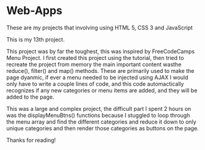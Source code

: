# Web-Apps
These are my projects that involving using HTML 5, CSS 3 and JavaScript

This is my 13th project.

This project was by far the toughest, this was inspired by FreeCodeCamps Menu Project. I first created this project using the tutorial, then tried to recreate the  project from memory the main important content wasthe reduce(), filter() and map() methods. These are primarily used to make the page dyanmic, if ever a menu needed to be injected using AJAX I would only have to write a couple lines of code, and this code automactically recognizes if any new categories or menu items are added, and they will be added to the page.

This was a large and complex project, the difficult part I spent 2 hours on was the displayMenuBtns() functions because I stuggled to loop through the menu array and find the different categories and reduce it down to only unique categories and then render those categories as buttons on the page.

Thanks for reading!
